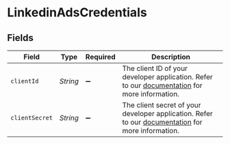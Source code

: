# LinkedinAdsCredentials


## Fields

| Field                                                                                                                                                                                  | Type                                                                                                                                                                                   | Required                                                                                                                                                                               | Description                                                                                                                                                                            |
| -------------------------------------------------------------------------------------------------------------------------------------------------------------------------------------- | -------------------------------------------------------------------------------------------------------------------------------------------------------------------------------------- | -------------------------------------------------------------------------------------------------------------------------------------------------------------------------------------- | -------------------------------------------------------------------------------------------------------------------------------------------------------------------------------------- |
| `clientId`                                                                                                                                                                             | *String*                                                                                                                                                                               | :heavy_minus_sign:                                                                                                                                                                     | The client ID of your developer application. Refer to our <a href='https://docs.airbyte.com/integrations/sources/linkedin-ads#setup-guide'>documentation</a> for more information.     |
| `clientSecret`                                                                                                                                                                         | *String*                                                                                                                                                                               | :heavy_minus_sign:                                                                                                                                                                     | The client secret of your developer application. Refer to our <a href='https://docs.airbyte.com/integrations/sources/linkedin-ads#setup-guide'>documentation</a> for more information. |